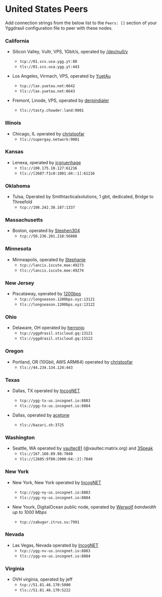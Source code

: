 # United States Peers

Add connection strings from the below list to the `Peers: []` section of your
Yggdrasil configuration file to peer with these nodes.

### California

* Silicon Valley, Vultr, VPS, 1Gbit/s, operated by [/dev/null/v](https://dev.nul.lv)
  * `tcp://01.scv.usa.ygg.yt:80`
  * `tls://01.scv.usa.ygg.yt:443`

* Los Angeles, Virmach, VPS, operated by [YuetAu](https://yuetau.net)
  * `tcp://lax.yuetau.net:6642`
  * `tls://lax.yuetau.net:6643`

* Fremont, Linode, VPS, operated by [derpindialer](https://github.com/derpindialer)
  * `tls://tasty.chowder.land:9001`

### Illinois

* Chicago, IL operated by [christoofar](https://github.com/christoofar)
  * `tls://supergay.network:9001`

### Kansas

* Lenexa, operated by [jcgruenhage](https://jcg.re)
  * `tls://108.175.10.127:61216`
  * `tls://[2607:f1c0:1801:d4::1]:61216`

### Oklahoma 
 * Tulsa, Operated by Smithtacticalsolutions, 1 gbit, dedicated, Bridge to Threefold
   * `tcp://108.242.38.187:1337`
  
### Massachusetts

* Boston, operated by [Stephen304](https://github.com/stephen304)
  * `tcp://50.236.201.218:56088`

### Minnesota

* Minneapolis, operated by [Stephanie](https://github.com/RX14)
  * `tcp://lancis.iscute.moe:49273`
  * `tls://lancis.iscute.moe:49274`

### New Jersey

* Piscataway, operated by [1200bps](https://longseason.1200bps.xyz)
  * `tcp://longseason.1200bps.xyz:13121`
  * `tls://longseason.1200bps.xyz:13122`

### Ohio
* Delaware, OH operated by [herronjo](https://joshiepoo.com)
  * `tcp://yggdrasil.sticloud.gq:13121`
  * `tls://yggdrasil.sticloud.gq:13122`

### Oregon

* Portland, OR (10Gbit, AWS ARM64) operated by [christoofar](https://github.com/christoofar)
  * `tls://44.234.134.124:443`

### Texas
* Dallas, TX operated by [IncogNET](https://incognet.io)
  * `tcp://ygg-tx-us.incognet.io:8883`
  * `tls://ygg-tx-us.incognet.io:8884`

* Dallas, operated by [acetone](http://[324:71e:281a:9ed3::ace]/)
  * `tls://bazari.sh:3725`

### Washington
* Seattle, WA operated by [vaultec81](https://github.com/vaultec81) (@vaultec:matrix.org) and [3Speak](https://3speak.tv)
  *  `tls://167.160.89.98:7040`
  *  `tls://[2605:9f80:2000:64::2]:7040`

### New York
* New York, New York operated by [IncogNET](https://incognet.io)
  * `tcp://ygg-ny-us.incognet.io:8883`
  * `tls://ygg-ny-us.incognet.io:8884`

* New Yourk, DigitalOcean public node, operated by [Werwolf](https://t.me/Werwolf2517) *bandwidth up to 1000 Mbps*
  * `tcp://zabugor.itrus.su:7991`

### Nevada
* Las Vegas, Nevada operated by [IncogNET](https://incognet.io)
  * `tcp://ygg-nv-us.incognet.io:8883`
  * `tls://ygg-nv-us.incognet.io:8884`

### Virginia
* OVH virginia, operated by jeff
  * `tcp://51.81.46.170:5000`
  * `tls://51.81.46.170:5222`
